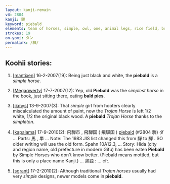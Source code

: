 ```yaml
---
layout: kanji-remain
v4: 2804
kanji: 騨
keyword: piebald
elements: team of horses, simple, owl, one, animal legs, rice field, brains, ten, needle
strokes: 19
on-yomi: タン
permalink: /騨/
---
```


## Koohii stories: 

1) [<a href="http://kanji.koohii.com/profile/mantixen">mantixen</a>] 16-2-2007(19): Being just black and white, the<strong> piebald</strong> is a <em>simple horse</em>.

2) [<a href="http://kanji.koohii.com/profile/Megaqwerty">Megaqwerty</a>] 17-7-2007(12): Yep, old<strong> Piebald</strong> was the <em>simplest horse</em> in the book, just sitting there, eating <strong>bald pies</strong>.

3) [<a href="http://kanji.koohii.com/profile/ikmys">ikmys</a>] 13-9-2007(3): That <em>simple</em> girl from hooters clearly miscalculated the amount of paint, now the <em>Trojan Horse</em> is left 1/2 white, 1/2 the original black wood. A<strong> piebald</strong> <em>Trojan Horse</em> thanks to the <em>simpleton</em>.

4) [<a href="http://kanji.koohii.com/profile/kapalama">kapalama</a>] 17-9-2010(2): 飛騨市 , 飛騨国 ( 飛驒国 ) <a href="../v4/2804.html">piebald</a> (#2804 騨) ダ ... Parts: 馬 , 単 ... Note: The 1983 JIS list changed this from 驒 to 騨 . SO older writing will use the old form. Spahn 10A12.3, ... Story: Hida (city and region name, old prefecture in modern Gifu) has been eaten<strong> Piebald</strong> by Simple Horses who don&#039;t know better. (Piebald means mottled, but this is only a place name Kanji.) ... 熟語 : ... cf:.

5) [<a href="http://kanji.koohii.com/profile/sgrant">sgrant</a>] 17-2-2010(2): Although traditional <em>Trojan horses</em> usually had very <em>simple</em> designs, newer models come in<strong> piebald</strong>.

